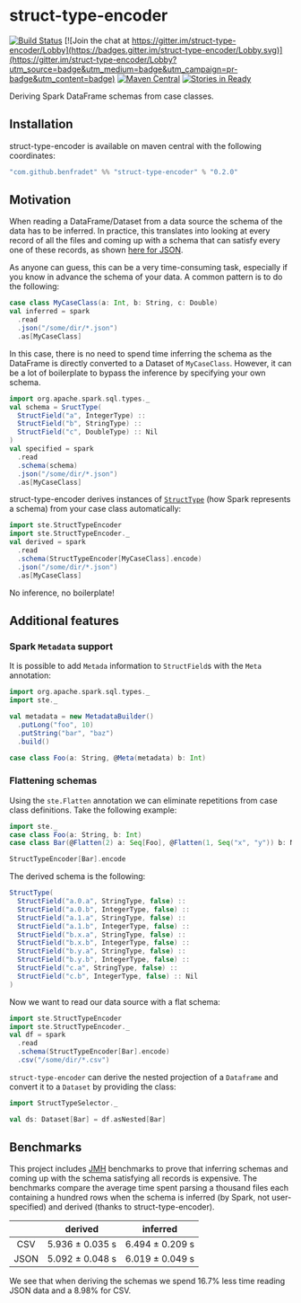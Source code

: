 # struct-type-encoder

[![Build Status](https://travis-ci.org/BenFradet/struct-type-encoder.svg?branch=master)](https://travis-ci.org/BenFradet/struct-type-encoder)
[![Join the chat at https://gitter.im/struct-type-encoder/Lobby](https://badges.gitter.im/struct-type-encoder/Lobby.svg)](https://gitter.im/struct-type-encoder/Lobby?utm_source=badge&utm_medium=badge&utm_campaign=pr-badge&utm_content=badge)
[![Maven Central](https://img.shields.io/maven-central/v/com.github.benfradet/struct-type-encoder_2.11.svg)](https://maven-badges.herokuapp.com/maven-central/com.github.benfradet/struct-type-encoder_2.11)
[![Stories in Ready](https://badge.waffle.io/BenFradet/struct-type-encoder.png?label=ready&title=Ready)](https://waffle.io/BenFradet/struct-type-encoder)

Deriving Spark DataFrame schemas from case classes.

## Installation

struct-type-encoder is available on maven central with the following coordinates:

```scala
"com.github.benfradet" %% "struct-type-encoder" % "0.2.0"
```

## Motivation

When reading a DataFrame/Dataset from a data source the schema of the data has to be inferred. In
practice, this translates into looking at every record of all the files and coming up with a schema
that can satisfy every one of these records, as shown [here for JSON](
https://github.com/apache/spark/blob/master/sql/core/src/main/scala/org/apache/spark/sql/execution/datasources/json/JsonInferSchema.scala).

As anyone can guess, this can be a very time-consuming task, especially if you know in advance the
schema of your data. A common pattern is to do the following:

```scala
case class MyCaseClass(a: Int, b: String, c: Double)
val inferred = spark
  .read
  .json("/some/dir/*.json")
  .as[MyCaseClass]
```

In this case, there is no need to spend time inferring the schema as the DataFrame is directly
converted to a Dataset of `MyCaseClass`. However, it can be a lot of boilerplate to bypass the
inference by specifying your own schema.

```scala
import org.apache.spark.sql.types._
val schema = SructType(
  StructField("a", IntegerType) ::
  StructField("b", StringType) ::
  StructField("c", DoubleType) :: Nil
)
val specified = spark
  .read
  .schema(schema)
  .json("/some/dir/*.json")
  .as[MyCaseClass]
```

struct-type-encoder derives instances of [`StructType`](
http://spark.apache.org/docs/latest/api/scala/index.html#org.apache.spark.sql.types.StructType) (how
Spark represents a schema) from your case class automatically:

```scala
import ste.StructTypeEncoder
import ste.StructTypeEncoder._
val derived = spark
  .read
  .schema(StructTypeEncoder[MyCaseClass].encode)
  .json("/some/dir/*.json")
  .as[MyCaseClass]
```

No inference, no boilerplate!

## Additional features

### Spark `Metadata` support

It is possible to add `Metada` information to `StructField`s with the `Meta` annotation:

```scala
import org.apache.spark.sql.types._
import ste._

val metadata = new MetadataBuilder()
  .putLong("foo", 10)
  .putString("bar", "baz")
  .build()

case class Foo(a: String, @Meta(metadata) b: Int)
```

### Flattening schemas

Using the `ste.Flatten` annotation we can eliminate repetitions from case class definitions.
Take the following example:

```scala
import ste._
case class Foo(a: String, b: Int)
case class Bar(@Flatten(2) a: Seq[Foo], @Flatten(1, Seq("x", "y")) b: Map[String, Foo], @Flatten c: Foo)

StructTypeEncoder[Bar].encode
```

The derived schema is the following:

```scala
StructType(
  StructField("a.0.a", StringType, false) ::
  StructField("a.0.b", IntegerType, false) ::
  StructField("a.1.a", StringType, false) ::
  StructField("a.1.b", IntegerType, false) ::
  StructField("b.x.a", StringType, false) ::
  StructField("b.x.b", IntegerType, false) ::
  StructField("b.y.a", StringType, false) ::
  StructField("b.y.b", IntegerType, false) ::
  StructField("c.a", StringType, false) ::
  StructField("c.b", IntegerType, false) :: Nil
)
```

Now we want to read our data source with a flat schema:

```scala
import ste.StructTypeEncoder
import ste.StructTypeEncoder._
val df = spark
  .read
  .schema(StructTypeEncoder[Bar].encode)
  .csv("/some/dir/*.csv")
```

`struct-type-encoder` can derive the nested projection of a `Dataframe`
and convert it to a `Dataset` by providing the class:

```scala
import StructTypeSelector._

val ds: Dataset[Bar] = df.asNested[Bar]
```

## Benchmarks

This project includes [JMH](http://openjdk.java.net/projects/code-tools/jmh/) benchmarks to prove
that inferring schemas and coming up with the schema satisfying all records is expensive. The
benchmarks compare the average time spent parsing a thousand files each containing a hundred rows
when the schema is inferred (by Spark, not user-specified) and derived (thanks to
struct-type-encoder).

|   | derived | inferred |
|:-:|:-:|:-:|
| CSV  | 5.936 ± 0.035 s | 6.494 ± 0.209 s |
| JSON | 5.092 ± 0.048 s | 6.019 ± 0.049 s |

We see that when deriving the schemas we spend 16.7% less time reading JSON data and a 8.98% for
CSV.
